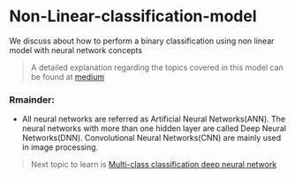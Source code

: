 # Non-Linear-classification-model

We discuss about how to perform a binary classification using non linear model with neural network concepts

> A detailed explanation regarding the topics covered in this model can be found at [medium](https://naveen-varma.medium.com/non-linear-classification-model-using-deep-neural-networks-p-2-9d602c99bcf5)

### Rmainder:
- All neural networks are referred as Artificial Neural Networks(ANN). The neural networks with more than one hidden layer are called Deep Neural Networks(DNN). Convolutional Neural Networks(CNN) are mainly used in image processing.

> Next topic to learn is [Multi-class classification deep neural network](https://github.com/Vv-Naveen-varma/Multi-class-classification-deep-neural-networks.git)
